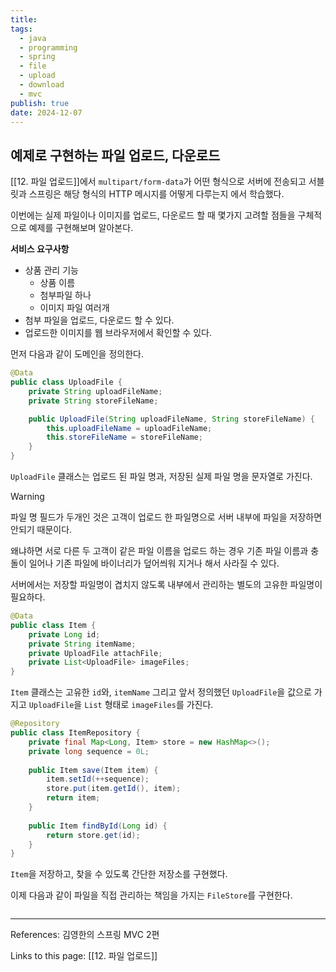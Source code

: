 ```yaml
---
title: 
tags:
  - java
  - programming
  - spring
  - file
  - upload
  - download
  - mvc
publish: true
date: 2024-12-07
---
```

## 예제로 구현하는 파일 업로드, 다운로드

[[12. 파일 업로드]]에서 `multipart/form-data`가 어떤 형식으로 서버에 전송되고 서블릿과 스프링은 해당 형식의 HTTP 메시지를 어떻게 다루는지 에서 학습했다.

이번에는 실제 파일이나 이미지를 업로드, 다운로드 할 때 몇가지 고려할 점들을 구체적으로 예제를 구현해보며 알아본다.

**서비스 요구사항**

- 상품 관리 기능
	- 상품 이름
	- 첨부파일 하나
	- 이미지 파일 여러개
- 첨부 파일을 업로드, 다운로드 할 수 있다.
- 업로드한 이미지를 웹 브라우저에서 확인할 수 있다.

먼저 다음과 같이 도메인을 정의한다.

```java title="UploadFile.java"
@Data  
public class UploadFile {  
    private String uploadFileName;  
    private String storeFileName;

	public UploadFile(String uploadFileName, String storeFileName) {  
	    this.uploadFileName = uploadFileName;  
	    this.storeFileName = storeFileName;  
	}
}
```

`UploadFile` 클래스는 업로드 된 파일 명과, 저장된 실제 파일 명을 문자열로 가진다.

> [!warning]
> 파일 명 필드가 두개인 것은 고객이 업로드 한 파일명으로 서버 내부에 파일을 저장하면 안되기 때문이다.
> 
> 왜냐하면 서로 다른 두 고객이 같은 파일 이름을 업로드 하는 경우 기존 파일 이름과 충돌이 일어나 기존 파일에 바이너리가 덮어씌워 지거나 해서 사라질 수 있다.
> 
> 서버에서는 저장할 파일명이 겹치지 않도록 내부에서 관리하는 별도의 고유한 파일명이 필요하다.


```java title="Item.java"
@Data  
public class Item {  
    private Long id;  
    private String itemName;  
    private UploadFile attachFile;  
    private List<UploadFile> imageFiles;  
}
```

`Item` 클래스는 고유한 `id`와, `itemName` 그리고 앞서 정의했던 `UploadFile`을 값으로 가지고 `UploadFile`을 `List` 형태로 `imageFiles`를 가진다.

```java title="ItemRepository.java"
@Repository  
public class ItemRepository {  
    private final Map<Long, Item> store = new HashMap<>();  
    private long sequence = 0L;  
  
    public Item save(Item item) {  
        item.setId(++sequence);  
        store.put(item.getId(), item);  
        return item;  
    }  
  
    public Item findById(Long id) {  
        return store.get(id);  
    }  
}
```

`Item`을 저장하고, 찾을 수 있도록 간단한 저장소를 구현했다.

이제 다음과 같이 파일을 직접 관리하는 책임을 가지는 `FileStore`를 구현한다.

```java title="FileStore.java"

```




---
References: 김영한의 스프링 MVC 2편

Links to this page: [[12. 파일 업로드]]